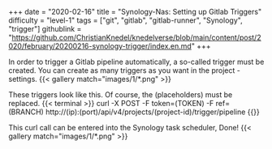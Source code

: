 +++
date = "2020-02-16"
title = "Synology-Nas: Setting up Gitlab Triggers"
difficulty = "level-1"
tags = ["git", "gitlab", "gitlab-runner", "Synology", "trigger"]
githublink = "https://github.com/ChristianKnedel/knedelverse/blob/main/content/post/2020/february/20200216-synology-trigger/index.en.md"
+++

In order to trigger a Gitlab pipeline automatically, a so-called trigger must be created. You can create as many triggers as you want in the project - settings.
{{< gallery match="images/1/*.png" >}}

These triggers look like this. Of course, the (placeholders) must be replaced.
{{< terminal >}}
curl -X POST -F token=(TOKEN) -F ref=(BRANCH) http://(ip):(port)/api/v4/projects/(project-id)/trigger/pipeline
{{</terminal >}}

This curl call can be entered into the Synology task scheduler, Done!
{{< gallery match="images/1/*.png" >}}